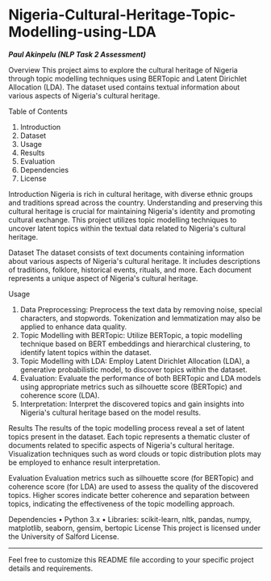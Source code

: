 # Nigeria-Cultural-Heritage-Topic-Modelling-using-LDA
***Paul Akinpelu (NLP Task 2 Assessment)***

Overview
This project aims to explore the cultural heritage of Nigeria through topic modelling techniques using BERTopic and Latent Dirichlet Allocation (LDA). The dataset used contains textual information about various aspects of Nigeria's cultural heritage.

Table of Contents
1.	Introduction
2.	Dataset
3.	Usage
4.	Results
5.	Evaluation
6.	Dependencies
7.	License
   
Introduction
Nigeria is rich in cultural heritage, with diverse ethnic groups and traditions spread across the country. Understanding and preserving this cultural heritage is crucial for maintaining Nigeria's identity and promoting cultural exchange. This project utilizes topic modelling techniques to uncover latent topics within the textual data related to Nigeria's cultural heritage.

Dataset
The dataset consists of text documents containing information about various aspects of Nigeria's cultural heritage. It includes descriptions of traditions, folklore, historical events, rituals, and more. Each document represents a unique aspect of Nigeria's cultural heritage.

Usage
1.	Data Preprocessing: Preprocess the text data by removing noise, special characters, and stopwords. Tokenization and lemmatization may also be applied to enhance data quality.
2.	Topic Modelling with BERTopic: Utilize BERTopic, a topic modelling technique based on BERT embeddings and hierarchical clustering, to identify latent topics within the dataset.
3.	Topic Modelling with LDA: Employ Latent Dirichlet Allocation (LDA), a generative probabilistic model, to discover topics within the dataset.
4.	Evaluation: Evaluate the performance of both BERTopic and LDA models using appropriate metrics such as silhouette score (BERTopic) and coherence score (LDA).
5.	Interpretation: Interpret the discovered topics and gain insights into Nigeria's cultural heritage based on the model results.

Results
The results of the topic modelling process reveal a set of latent topics present in the dataset. Each topic represents a thematic cluster of documents related to specific aspects of Nigeria's cultural heritage. Visualization techniques such as word clouds or topic distribution plots may be employed to enhance result interpretation.

Evaluation
Evaluation metrics such as silhouette score (for BERTopic) and coherence score (for LDA) are used to assess the quality of the discovered topics. Higher scores indicate better coherence and separation between topics, indicating the effectiveness of the topic modelling approach.

Dependencies
•	Python 3.x
•	Libraries: scikit-learn, nltk, pandas, numpy, matplotlib, seaborn, gensim, bertopic
License
This project is licensed under the University of Salford License.
________________________________________
Feel free to customize this README file according to your specific project details and requirements.

